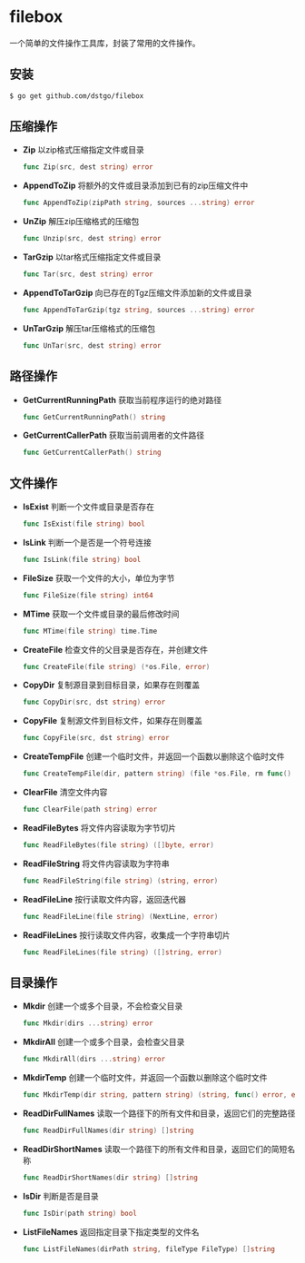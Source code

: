 # filebox

一个简单的文件操作工具库，封装了常用的文件操作。

## 安装

```sh
$ go get github.com/dstgo/filebox
```

## 压缩操作

* **Zip** 以zip格式压缩指定文件或目录

    ```go
    func Zip(src, dest string) error
    ```

* **AppendToZip** 将额外的文件或目录添加到已有的zip压缩文件中

    ```go
    func AppendToZip(zipPath string, sources ...string) error
    ```

* **UnZip** 解压zip压缩格式的压缩包

    ```go
    func Unzip(src, dest string) error
    ```

* **TarGzip** 以tar格式压缩指定文件或目录

    ```go
    func Tar(src, dest string) error
    ```

* **AppendToTarGzip** 向已存在的Tgz压缩文件添加新的文件或目录
  ```go
  func AppendToTarGzip(tgz string, sources ...string) error
  ```
* **UnTarGzip** 解压tar压缩格式的压缩包

    ```go
    func UnTar(src, dest string) error
    ```

## 路径操作

- **GetCurrentRunningPath** 获取当前程序运行的绝对路径

    ```go
    func GetCurrentRunningPath() string
    ```

- **GetCurrentCallerPath** 获取当前调用者的文件路径

    ```go
    func GetCurrentCallerPath() string
    ```

## 文件操作

- **IsExist** 判断一个文件或目录是否存在

    ```go
    func IsExist(file string) bool
    ```
    
- **IsLink** 判断一个是否是一个符号连接

    ```go
    func IsLink(file string) bool
    ```

- **FileSize** 获取一个文件的大小，单位为字节

    ```go
    func FileSize(file string) int64
    ```

- **MTime** 获取一个文件或目录的最后修改时间

    ```go
    func MTime(file string) time.Time
    ```

- **CreateFile** 检查文件的父目录是否存在，并创建文件

    ```go
    func CreateFile(file string) (*os.File, error)
    ```

- **CopyDir** 复制源目录到目标目录，如果存在则覆盖

    ```go
    func CopyDir(src, dst string) error
    ```

- **CopyFile** 复制源文件到目标文件，如果存在则覆盖

    ```go
    func CopyFile(src, dst string) error
    ```

- **CreateTempFile** 创建一个临时文件，并返回一个函数以删除这个临时文件

    ```go
    func CreateTempFile(dir, pattern string) (file *os.File, rm func() error, err error)
    ```
- **ClearFile** 清空文件内容
  
  ```go
  func ClearFile(path string) error 
  ```

- **ReadFileBytes**  将文件内容读取为字节切片

    ```go
    func ReadFileBytes(file string) ([]byte, error)
    ```

- **ReadFileString** 将文件内容读取为字符串

    ```go
    func ReadFileString(file string) (string, error)
    ```
- **ReadFileLine** 按行读取文件内容，返回迭代器

    ```go
    func ReadFileLine(file string) (NextLine, error) 
    ```
  
- **ReadFileLines** 按行读取文件内容，收集成一个字符串切片

    ```go
    func ReadFileLines(file string) ([]string, error)
    ```

## 目录操作

- **Mkdir** 创建一个或多个目录，不会检查父目录

    ```go
    func Mkdir(dirs ...string) error 
    ```

- **MkdirAll** 创建一个或多个目录，会检查父目录

    ```go
    func MkdirAll(dirs ...string) error
    ```

- **MkdirTemp** 创建一个临时文件，并返回一个函数以删除这个临时文件

    ```go
    func MkdirTemp(dir string, pattern string) (string, func() error, error)
    ```

- **ReadDirFullNames** 读取一个路径下的所有文件和目录，返回它们的完整路径

    ```go
    func ReadDirFullNames(dir string) []string
    ```

- **ReadDirShortNames** 读取一个路径下的所有文件和目录，返回它们的简短名称

    ```go
    func ReadDirShortNames(dir string) []string
    ```

- **IsDir** 判断是否是目录

    ```go
    func IsDir(path string) bool
    ```

- **ListFileNames** 返回指定目录下指定类型的文件名

    ```go
    func ListFileNames(dirPath string, fileType FileType) []string
    ```
    

